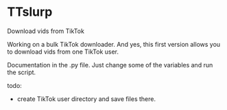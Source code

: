 # TTslurp
Download vids from TikTok

Working on a bulk TikTok downloader. And yes, this first version allows you to download vids from one TikTok user.

Documentation in the .py file. Just change some of the variables and run the script.

todo:
- create TikTok user directory and save files there. 
